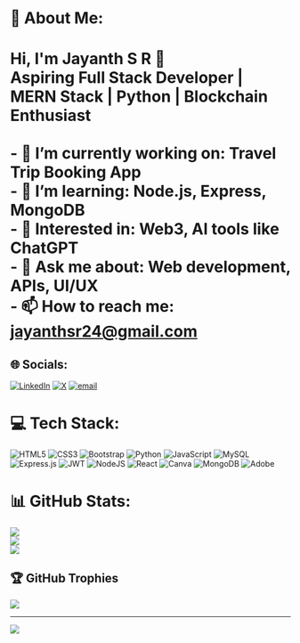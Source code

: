 # 💫 About Me:
# Hi, I'm Jayanth S R 👋<br>Aspiring Full Stack Developer | MERN Stack | Python | Blockchain Enthusiast<br><br>- 🔭 I’m currently working on: Travel Trip Booking App<br>- 🌱 I’m learning: Node.js, Express, MongoDB<br>- 🧠 Interested in: Web3, AI tools like ChatGPT<br>- 💬 Ask me about: Web development, APIs, UI/UX<br>- 📫 How to reach me: [jayanthsr24@gmail.com](mailto:jayanthsr24@gmail.com)


## 🌐 Socials:
[![LinkedIn](https://img.shields.io/badge/LinkedIn-%230077B5.svg?logo=linkedin&logoColor=white)](https://linkedin.com/in/jayanth-sr) [![X](https://img.shields.io/badge/X-black.svg?logo=X&logoColor=white)](https://x.com/Jayanth24072002) [![email](https://img.shields.io/badge/Email-D14836?logo=gmail&logoColor=white)](mailto:jayanthsr24@gmail.com) 

# 💻 Tech Stack:
![HTML5](https://img.shields.io/badge/html5-%23E34F26.svg?style=for-the-badge&logo=html5&logoColor=white) ![CSS3](https://img.shields.io/badge/css3-%231572B6.svg?style=for-the-badge&logo=css3&logoColor=white) ![Bootstrap](https://img.shields.io/badge/bootstrap-%238511FA.svg?style=for-the-badge&logo=bootstrap&logoColor=white) ![Python](https://img.shields.io/badge/python-3670A0?style=for-the-badge&logo=python&logoColor=ffdd54) ![JavaScript](https://img.shields.io/badge/javascript-%23323330.svg?style=for-the-badge&logo=javascript&logoColor=%23F7DF1E)  ![MySQL](https://img.shields.io/badge/mysql-4479A1.svg?style=for-the-badge&logo=mysql&logoColor=white) ![Express.js](https://img.shields.io/badge/express.js-%23404d59.svg?style=for-the-badge&logo=express&logoColor=%2361DAFB) ![JWT](https://img.shields.io/badge/JWT-black?style=for-the-badge&logo=JSON%20web%20tokens) ![NodeJS](https://img.shields.io/badge/node.js-6DA55F?style=for-the-badge&logo=node.js&logoColor=white) ![React](https://img.shields.io/badge/react-%2320232a.svg?style=for-the-badge&logo=react&logoColor=%2361DAFB) ![Canva](https://img.shields.io/badge/Canva-%2300C4CC.svg?style=for-the-badge&logo=Canva&logoColor=white) ![MongoDB](https://img.shields.io/badge/MongoDB-%234ea94b.svg?style=for-the-badge&logo=mongodb&logoColor=white) ![Adobe](https://img.shields.io/badge/adobe-%23FF0000.svg?style=for-the-badge&logo=adobe&logoColor=white) 
# 📊 GitHub Stats:
![](https://github-readme-stats.vercel.app/api?username=Jayanth2407&theme=dark&hide_border=false&include_all_commits=true&count_private=false)<br/>
![](https://nirzak-streak-stats.vercel.app/?user=Jayanth2407&theme=dark&hide_border=false)<br/>
![](https://github-readme-stats.vercel.app/api/top-langs/?username=Jayanth2407&theme=dark&hide_border=false&include_all_commits=true&count_private=false&layout=compact)

## 🏆 GitHub Trophies
![](https://github-profile-trophy.vercel.app/?username=Jayanth2407&theme=radical&no-frame=false&no-bg=true&margin-w=4)

---
[![](https://visitcount.itsvg.in/api?id=Jayanth2407&icon=0&color=0)](https://visitcount.itsvg.in)

<!-- Proudly created with GPRM ( https://gprm.itsvg.in ) -->
